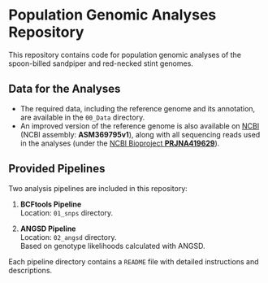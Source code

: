 # Population Genomic Analyses Repository

This repository contains code for population genomic analyses of the spoon-billed sandpiper and red-necked stint genomes.

## Data for the Analyses

- The required data, including the reference genome and its annotation, are available in the `00_Data` directory.
- An improved version of the reference genome is also available on [NCBI](https://www.ncbi.nlm.nih.gov/) (NCBI assembly: **ASM369795v1**), along with all sequencing reads used in the analyses (under the [NCBI Bioproject **PRJNA419629**](https://www.ncbi.nlm.nih.gov/bioproject/PRJNA419629)).

## Provided Pipelines

Two analysis pipelines are included in this repository:

1. **BCFtools Pipeline**  
   Location: `01_snps` directory.

2. **ANGSD Pipeline**  
   Location: `02_angsd` directory.  
   Based on genotype likelihoods calculated with ANGSD.

Each pipeline directory contains a `README` file with detailed instructions and descriptions.

